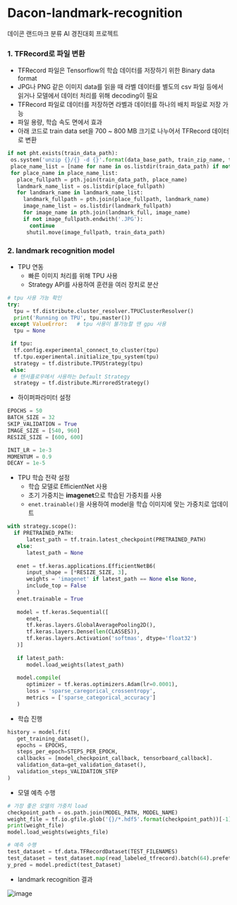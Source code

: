 # Dacon-landmark-recognition
데이콘 랜드마크 분류 AI 경진대회 프로젝트

### 1. TFRecord로 파일 변환
- TFRecord 파일은 Tensorflow의 학습 데이터를 저장하기 위한 Binary data format
- JPG나 PNG 같은 이미지 data를 읽을 때 라벨 데이터를 별도의 csv 파일 등에서 읽거나 모델에서 데이터 처리를 위해 decoding이 필요
- TFRecord 파일로 데이터를 저장하면 라벨과 데이터를 하나의 배치 파일로 저장 가능
- 파일 용량, 학습 속도 면에서 효과
- 아래 코드로 train data set을 700 ~ 800 MB 크기로 나누어서 TFRecord 데이터로 변환
 ```python
if not pht.exists(train_data_path):
  os.system('unzip {}/{} -d {}'.format(data_base_path, train_zip_name, train_data_path))
  place_name_list = [name for name in os.listdir(train_data_path) if not name.endswith('.JPG')]
  for place_name in place_name_list:
    place_fullpath = pth.join(train_data_path, place_name)
    landmark_name_list = os.listdir(place_fullpath)
    for landmark_name in landmark_name_list:
      landmark_fullpath = pth.join(place_fullpath, landmark_name)
      image_name_list = os.listdir(landmark_fullpath)
      for image_name in pth.join(landmark_full, image_name)
      if not image_fullpath.endwith('.JPG'):
        continue
       shutil.move(image_fullpath, train_data_path)
```


### 2. landmark recognition model
- TPU 연동
  - 빠른 이미지 처리를 위해 TPU 사용
  - Strategy API를 사용하여 훈련을 여러 장치로 분산
```python
# tpu 사용 가능 확인
try:
  tpu = tf.distribute.cluster_resolver.TPUClusterResolver()
  print('Running on TPU', tpu.master())
 except ValueError:   # tpu 사용이 불가능할 땐 gpu 사용
  tpu = None

 if tpu:
  tf.config.experimental_connect_to_cluster(tpu)
  tf.tpu.experimental.initialize_tpu_system(tpu)
  strategy = tf.distribute.TPUStrategy(tpu)
 else:
  # 텐서플로우에서 사용하는 Default Strategy
  strategy = tf.distribute.MirroredStrategy()
```

- 하이퍼파라미터 설정
```python
EPOCHS = 50
BATCH_SIZE = 32
SKIP_VALIDATION = True
IMAGE_SIZE = [540, 960]
RESIZE_SIZE = [600, 600]

INIT_LR = 1e-3
MOMENTUM = 0.9
DECAY = 1e-5
```

- TPU 학습 전략 설정
  - 학습 모델로 EfficientNet 사용
  - 초기 가중치는 **imagenet**으로 학습된 가중치를 사용
  - `enet.trainable()`을 사용하여 model을 학습 이미지에 맞는 가중치로 업데이트
```python
with strategy.scope():
  if PRETRAINED_PATH:
      latest_path = tf.train.latest_checkpoint(PRETRAINED_PATH)
   else:
      latest_path = None
   
   enet = tf.keras.applications.EfficientNetB6(
      input_shape = [*RESIZE_SIZE, 3],
      weights = 'imagenet' if latest_path == None else None,
      include_top = False
   )
   enet.trainable = True
   
   model = tf.keras.Sequential([
      enet,
      tf.keras.layers.GlobalAveragePooling2D(),
      tf.keras.layers.Dense(len(CLASSES)),
      tf.keras.layers.Activation('softmas', dtype='float32')
   )]
   
   if latest_path:
      model.load_weights(latest_path)
   
   model.compile(
      optimizer = tf.keras.optimizers.Adam(lr=0.0001),
      loss = 'sparse_caregorical_crossentropy',
      metrics = ['sparse_categorical_accuracy']
   )
```

- 학습 진행
```python
history = model.fit(
   get_training_dataset(),
   epochs = EPOCHS,
   steps_per_epoch=STEPS_PER_EPOCH,
   callbacks = [model_checkpoint_callback, tensorboard_callback].
   validation_data=get_validation_dataset(),
   validation_steps_VALIDATION_STEP
)
```

- 모델 예측 수행
```python
# 가장 좋은 모델의 가중치 load
checkpoint_path = os.path.join(MODEL_PATH, MODEL_NAME)
weight_file = tf.io.gfile.glob('{}/*.hdf5'.format(checkpoint_path))[-1]
print(weight_file)
model.load_weights(weights_file)

# 예측 수행
test_dataset = tf.data.TFRecordDataset(TEST_FILENAMES)
test_dataset = test_dataset.map(read_labeled_tfrecord).batch(64).prefetch(1)
y_pred = model.predict(test_Dataset)
```

- landmark recognition 결과

![image](https://user-images.githubusercontent.com/72551588/126068666-35ed1217-d52d-4cb7-8bec-6f398cbd7c3a.png)
